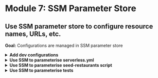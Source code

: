 # Module 7: SSM Parameter Store

## Use SSM parameter store to configure resource names, URLs, etc.

**Goal:** Configurations are managed in SSM parameter store

<details>
<summary><b>Add dev configurations</b></summary><p>

1. Go to EC2 console

2. Go to `Parameter Store` (bottom left)

3. Click `Create Parameter`

4. Use the name `/xxx/dev/table_name` and **replace** `xxx` with `workshop-` followed by your name, e.g. `workshop-yancui`

![](/images/mod07-001.png)

5. Click `Create Parameter`

6. Repeat step 3-5 to create another `/xxx/dev/stream_name` parameter with the value `orders-dev-` followed by your name, e.g. `orders-dev-yancui`

7. Repeat step 3-5 to create another `/xxx/dev/restaurant_topic_name` parameter with the value `restaurants-dev-` followed by your name, e.g. `restaurants-dev-yancui`

8. Repeat step 3-5 to create another `/xxx/dev/url` parameter with the root URL for your deployed API without the ending `/`, e.g. `https://exun14zd2h.execute-api.eu-west-1.amazonaws.com/dev`

</p></details>

<details>
<summary><b>Use SSM to parameterise serverless.yml</b></summary><p>

1. Replace the `TableName` for the `restaurantsTable` DynamoDB table (in the `resources` section of your `serverless.yml`) with `${ssm:/${self:service}/${self:provider.stage}/table_name}`

```yml
resources:
  Resources:
    restaurantsTable:
      Type: AWS::DynamoDB::Table
      Properties:
        TableName: ${ssm:/${self:service}/${self:provider.stage}/table_name}
        AttributeDefinitions:
          - AttributeName: name
            AttributeType: S
        KeySchema:
          - AttributeName: name
            KeyType: HASH
        ProvisionedThroughput:
          ReadCapacityUnits: 1
          WriteCapacityUnits: 1
```

2. Replace the `Name` for the `orderEventsStream` Kinesis stream (in the `resources` section of your `serverless.yml`) with `${ssm:/${self:service}/${self:provider.stage}/stream_name}`

```yml
orderEventsStream:
  Type: AWS::Kinesis::Stream
  Properties: 
    Name: ${ssm:/${self:service}/${self:provider.stage}/stream_name}
    ShardCount: 1
```

3. Replace the `DisplayName` and `TopicName` for the `restaurantNotificationTopic` SNS topic (in the `resources` section of your `serverless.yml`) with `${ssm:/${self:service}/${self:provider.stage}/restaurant_topic_name}`

```yml
restaurantNotificationTopic:
  Type: AWS::SNS::Topic
  Properties: 
    DisplayName: ${ssm:/${self:service}/${self:provider.stage}/restaurant_topic_name}
    TopicName: ${ssm:/${self:service}/${self:provider.stage}/restaurant_topic_name}
```

4. Deploy the project

`npm run sls -- deploy`

5. Run the acceptance test

`npm run acceptance`

to make sure everything is still working as before.

</p></details>

<details>
<summary><b>Use SSM to parameterise seed-restaurants script</b></summary><p>

1. Open the `seed-restaurants.js` script, go to line 51, where we defined the `getTableName` function

```javascript
const getTableName = async () => {
  return `restaurants-${STAGE}-yancui`
}
```

replace this function with the following

```javascript
const getTableName = async () => {
  console.log('getting table name...')
  const req = {
    Name: `/xxx/${STAGE}/table_name`
  }
  const ssmResp = await ssm.getParameter(req).promise()
  return ssmResp.Parameter.Value
}
```

**REMINDER**: don't forget to replace `xxx` in the SSM parameter path with what you used in your `serverless.yml`

2. Rerun the script

`STAGE=dev REGION=eu-west-1 node seed-restaurants.js`

and go to DynamoDB console to see that the newly created stage-specific table is now populated

</p></details>

<details>
<summary><b>Use SSM to parameterise tests</b></summary><p>

1. Replace the `steps/init.js` with the following

**NOTE**: replace `workshop-yancui` with your service name

```javascript
const _ = require('lodash')
const { promisify } = require('util')
const awscred = require('awscred')
const { REGION, STAGE } = process.env
const AWS = require('aws-sdk')
AWS.config.region = REGION
const SSM = new AWS.SSM()

let initialized = false

const getParameters = async (keys) => {
  const prefix = `/workshop-yancui/${STAGE}/`
  const req = {
    Names: keys.map(key => `${prefix}${key}`)
  }
  const resp = await SSM.getParameters(req).promise()
  return _.reduce(resp.Parameters, function(obj, param) {
    obj[param.Name.substr(prefix.length)] = param.Value
    return obj
   }, {})
}

const init = async () => {
  if (initialized) {
    return
  }

  const params = await getParameters([
    'table_name',
    'stream_name',
    'restaurant_topic_name',
    'url'
  ])

  console.log('SSM params loaded')

  process.env.TEST_ROOT                     = params.url
  process.env.orders_api                    = `${params.url}/orders`
  process.env.restaurants_api               = `${params.url}/restaurants`
  process.env.restaurants_table             = params.table_name
  process.env.AWS_REGION                    = REGION
  process.env.order_events_stream           = params.stream_name
  process.env.restaurant_notification_topic = params.restaurant_topic_name
  
  initialized = true
}

module.exports = {
  init
}
```

2. Rerun the integration tests

`STAGE=dev REGION=eu-west-1 npm run test`

and see that all the tests are passing

3. Rerun the acceptance tests

`STAGE=dev REGION=eu-west-1 npm run acceptance`

4. Commit and push your changes to see that they're still passing on CodePipeline too

</p></details>
